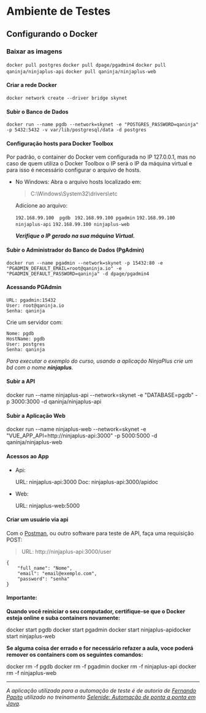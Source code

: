 # Ambiente de Testes
##  Configurando o Docker

### Baixar as imagens

``docker pull postgres``
``docker pull dpage/pgadmin4``
``docker pull qaninja/ninjaplus-api``
``docker pull qaninja/ninjaplus-web``

#### Criar a rede  Docker

``docker network create --driver bridge skynet``

#### Subir o Banco de Dados

``docker run --name pgdb --network=skynet -e "POSTGRES_PASSWORD=qaninja" -p 5432:5432 -v var/lib/postgresql/data -d postgres``

#### Configuração hosts para Docker Toolbox
Por padrão, o container do Docker vem configurada no IP 127.0.0.1, mas no caso de quem utiliza o Docker Toolbox o IP será o IP da máquina virtual e para isso é necessário configurar o arquivo de hosts.

* No Windows:
    Abra o arquivo hosts localizado em:
    > C:\Windows\System32\drivers\etc

    Adicione ao arquivo:

    ``192.168.99.100  pgdb ``
    ``192.168.99.100 pgadmin``
    ``192.168.99.100 ninjaplus-api``
    ``192.168.99.100 ninjaplus-web``

    ***Verifique o IP gerado na sua máquina Virtual.***

#### Subir o Administrador do Banco de Dados (PgAdmin)

``docker run --name pgadmin --network=skynet -p 15432:80 -e "PGADMIN_DEFAULT_EMAIL=root@qaninja.io" -e "PGADMIN_DEFAULT_PASSWORD=qaninja" -d dpage/pgadmin4``

#### Acessando PGAdmin

    URL: pgadmin:15432
    User: root@qaninja.io
    Senha: qaninja

Crie um servidor com:

    Nome: pgdb
    HostName: pgdb
    User: postgres
    Senha: qaninja
    
*Para executar o exemplo do curso, usando a aplicação NinjaPlus crie um bd com o nome **ninjaplus**.*

#### Subir a API 

docker run --name ninjaplus-api --network=skynet -e "DATABASE=pgdb" -p 3000:3000 -d qaninja/ninjaplus-api

#### Subir a Aplicação Web

docker run --name ninjaplus-web --network=skynet -e "VUE_APP_API=http://ninjaplus-api:3000" -p 5000:5000 -d qaninja/ninjaplus-web

#### Acessos ao App

* Api:
    
    URL: ninjaplus-api:3000
    Doc: ninjaplus-api:3000/apidoc

* Web:
   
    URL: ninjaplus-web:5000


#### Criar um usuário via api

Com o [Postman](https://www.postman.com/downloads/), ou outro software para teste de API, faça uma requisição POST:

> URL: http://ninjaplus-api:3000/user

    {
        "full_name": "Nome",
        "email": "email@exemplo.com",
        "password": "senha"
    }

#### Importante:​
**Quando você reiniciar o seu computador, certifique-se que o Docker esteja online e suba containers​ novamente:**

docker start pgdb
docker start pgadmin
​docker start ninjaplus-api
​docker start ninjaplus-web

**Se alguma coisa der errado e for necessário refazer a aula, voce poderá remover os containers com os seguintes comandos:**

docker rm -f ​pgdb
docker rm -f ​pgadmin
docker rm -f ​ninjaplus-api
docker rm -f ​ninjaplus-web

___________

*A aplicação utilizada para a automação de teste é de autoria de [Fernando Papito](https://github.com/papitoio) utilizado no treinamento [Selenide: Automação de ponta a ponta em Java](https://dojo.qaninja.com.br/curso/selenide-java/).*